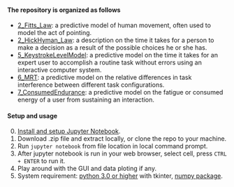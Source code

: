 #### The repository is organized as follows
- [2_Fitts_Law](../tree/master/2_Fitts_Law): a predictive model of human movement, often used to model the act of pointing. 
- [2_HickHyman_Law](../tree/master/2_HickHyman_Law): a description on the time it takes for a person to make a decision as a result of the possible choices he or she has.
- [5_KeystrokeLevelModel](../tree/master/5_KeystrokeLevelModel): a predictive model on the time it takes for an expert user to accomplish a routine task without errors using an interactive computer system.
- [6_MRT](../tree/master/6_MRT): a predictive model on the relative differences in task interference between different task configurations.
- [7_ConsumedEndurance](../tree/master/7_ConsumedEndurance): a predictive model on the fatigue or consumed energy of a user from sustaining an interaction.

#### Setup and usage
0. [Install and setup Jupyter Notebook](http://jupyter.readthedocs.io/en/latest/install.html).
1. Download .zip file and extract locally, or clone the repo to your machine.
2. Run `jupyter notebook` from file location in local command prompt.
3. After jupyter notebook is run in your web browser, select cell, press `CTRL + ENTER` to run it.
4. Play around with the GUI and data ploting if any.
4. System requirement: [python 3.0 or higher](https://www.python.org/downloads/) with tkinter, [numpy package](https://docs.scipy.org/doc/numpy-1.14.0/user/install.html).